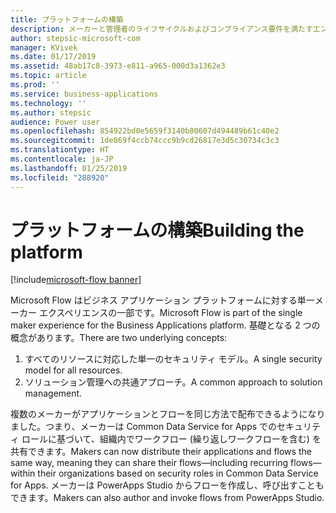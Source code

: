 ```yaml
---
title: プラットフォームの構築
description: メーカーと管理者のライフサイクルおよびコンプライアンス要件を満たすエンタープライズ レベルのプラットフォーム。
author: stepsic-microsoft-com
manager: KVivek
ms.date: 01/17/2019
ms.assetid: 48ab17c8-3973-e811-a965-000d3a1362e3
ms.topic: article
ms.prod: ''
ms.service: business-applications
ms.technology: ''
ms.author: stepsic
audience: Power user
ms.openlocfilehash: 854922bd0e5659f3140b80607d494489b61c40e2
ms.sourcegitcommit: 1de869f4ccb74ccc9b9cd26817e3d5c30734c3c3
ms.translationtype: HT
ms.contentlocale: ja-JP
ms.lasthandoff: 01/25/2019
ms.locfileid: "288920"
---
```

# <a name="building-the-platform"></a><span data-ttu-id="3dd8d-103">プラットフォームの構築</span><span class="sxs-lookup"><span data-stu-id="3dd8d-103">Building the platform</span></span>


[!include[microsoft-flow banner](../includes/microsoft-flow.md)]

<span data-ttu-id="3dd8d-104">Microsoft Flow はビジネス アプリケーション プラットフォームに対する単一メーカー エクスペリエンスの一部です。</span><span class="sxs-lookup"><span data-stu-id="3dd8d-104">Microsoft Flow is part of the single maker experience for the Business Applications platform.</span></span> <span data-ttu-id="3dd8d-105">基礎となる 2 つの概念があります。</span><span class="sxs-lookup"><span data-stu-id="3dd8d-105">There are two underlying concepts:</span></span>

1. <span data-ttu-id="3dd8d-106">すべてのリソースに対応した単一のセキュリティ モデル。</span><span class="sxs-lookup"><span data-stu-id="3dd8d-106">A single security model for all resources.</span></span>
1. <span data-ttu-id="3dd8d-107">ソリューション管理への共通アプローチ。</span><span class="sxs-lookup"><span data-stu-id="3dd8d-107">A common approach to solution management.</span></span> 

<span data-ttu-id="3dd8d-108">複数のメーカーがアプリケーションとフローを同じ方法で配布できるようになりました。つまり、メーカーは Common Data Service for Apps でのセキュリティ ロールに基づいて、組織内でワークフロー (繰り返しワークフローを含む) を共有できます。</span><span class="sxs-lookup"><span data-stu-id="3dd8d-108">Makers can now distribute their applications and flows the same way, meaning they can share their flows—including recurring flows—within their organizations based on security roles in Common Data Service for Apps.</span></span> <span data-ttu-id="3dd8d-109">メーカーは PowerApps Studio からフローを作成し、呼び出すこともできます。</span><span class="sxs-lookup"><span data-stu-id="3dd8d-109">Makers can also author and invoke flows from PowerApps Studio.</span></span>

